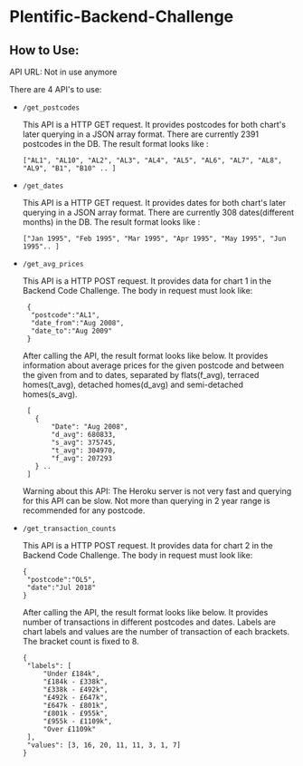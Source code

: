 # Plentific-Backend-Challenge
 
 ## How to Use:
 
 API URL: Not in use anymore
 
 There are 4 API's to use:
 
* `/get_postcodes`
 
   This API is a HTTP GET request. It provides postcodes for both chart's later querying in a JSON array format. There are currently 2391 postcodes in the DB. The result format looks like :
   
   ```
   ["AL1", "AL10", "AL2", "AL3", "AL4", "AL5", "AL6", "AL7", "AL8", "AL9", "B1", "B10" .. ]
   ```
   
* `/get_dates`
 
   This API is a HTTP GET request. It provides dates for both chart's later querying in a JSON array format. There are currently 308 dates(different months) in the DB. The result format looks like :
   
   ```
   ["Jan 1995", "Feb 1995", "Mar 1995", "Apr 1995", "May 1995", "Jun 1995".. ]
   ```
   
* `/get_avg_prices`
 
   This API is a HTTP POST request. It provides data for chart 1 in the Backend Code Challenge. The body in request must look like:
   ```
    {
     "postcode":"AL1",
     "date_from":"Aug 2008",
     "date_to":"Aug 2009"
    }
   ```
   
   After calling the API, the result format looks like below. It provides information about average prices for the given postcode and between
the given from and to dates, separated by flats(f_avg), terraced homes(t_avg), detached homes(d_avg) and semi-detached homes(s_avg).

  ```
   [
     {
         "Date": "Aug 2008",
         "d_avg": 680833,
         "s_avg": 375745,
         "t_avg": 304970,
         "f_avg": 207293
     } ..
   ]
   ```
    
    Warning about this API: The Heroku server is not very fast and querying for this API can be slow. Not more than querying in 2 year range is recommended for any postcode.
  
 * `/get_transaction_counts`
  
    This API is a HTTP POST request. It provides data for chart 2 in the Backend Code Challenge. The body in request must look like:
    
    ```
    {
     "postcode":"OL5",
     "date":"Jul 2018"
    }
    ```
     
    After calling the API, the result format looks like below. It provides number of transactions in different postcodes and dates. Labels are chart labels and values are the number of transaction of each brackets. The bracket count is fixed to 8.
    
    ```
   {
     "labels": [
         "Under £184k",
         "£184k - £338k",
         "£338k - £492k",
         "£492k - £647k",
         "£647k - £801k",
         "£801k - £955k",
         "£955k - £1109k",
         "Over £1109k"
     ],
     "values": [3, 16, 20, 11, 11, 3, 1, 7]
   }
     ```
    
    
    
     
